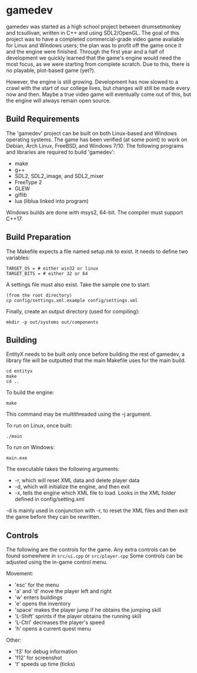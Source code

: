 gamedev
=======

gamedev was started as a high school project between drumsetmonkey and tcsullivan, written in C++ and using SDL2/OpenGL. The goal of this project was to have a completed commercial-grade video game available for Linux and Windows users; the plan was to profit off the game once it and the engine were finished. Through the first year and a half of development we quickly learned that the game's engine would need the most focus, as we were starting from complete scratch. Due to this, there is no playable, plot-based game (yet?).  
  
However, the engine is still growing. Development has now slowed to a crawl with the start of our college lives, but changes will still be made every now and then. Maybe a true video game will eventually come out of this, but the engine will always remain open source.  

Build Requirements
------------------

The 'gamedev' project can be built on both Linux-based and Windows operating systems. The game has been verified (at some point) to work on Debian, Arch Linux, FreeBSD, and Windows 7/10. The following programs and libraries are required to build 'gamedev':

* make
* g++
* SDL2, SDL2_image, and SDL2_mixer
* FreeType 2
* GLEW
* giflib
* lua (liblua linked into program)
  
Windows builds are done with msys2, 64-bit. The compiler must support C++17.  
  
Build Preparation
-----------------

The Makefile expects a file named setup.mk to exist. It needs to define two variables:
```
TARGET_OS = # either win32 or linux
TARGET_BITS = # either 32 or 64
```

A settings file must also exist. Take the sample one to start:
```
(from the root directory)
cp config/settings.xml.example config/settings.xml
```

Finally, create an output directory (used for compiling):
```
mkdir -p out/systems out/components
```

Building
--------

EntityX needs to be built only once before building the rest of gamedev, a library file will be outputted that the main Makefile uses for the main build.
```
cd entityx
make
cd ..
```

To build the engine:
```
make
```
This command may be multithreaded using the -j argument.  

To run on Linux, once built:
```
./main
```

To run on Windows:
```
main.exe
```

The executable takes the following arguments:

* -r, which will reset XML data and delete player data
* -d, which will initialize the engine, and then exit
* -x, tells the engine which XML file to load. Looks in the XML folder defined in config/setting.xml

-d is mainly used in conjunction with -r, to reset the XML files and then exit the game before they can be rewritten.

Controls
--------

The following are the controls for the game. Any extra controls can be found somewhere in ```src/ui.cpp``` or ```src/player.cpp```
Some controls can be adjusted using the in-game control menu.

Movement:
* 'esc' for the menu
* 'a' and 'd' move the player left and right
* 'w' enters buildings
* 'e' opens the inventory
* 'space' makes the player jump if he obtains the jumping skill
* 'L-Shift' sprints if the player obtains the running skill
* 'L-Ctrl' decreases the player's speed
* 'h' opens a current quest menu

Other:
* 'f3' for debug information
* 'f12' for screenshot
* 't' speeds up time (ticks)
